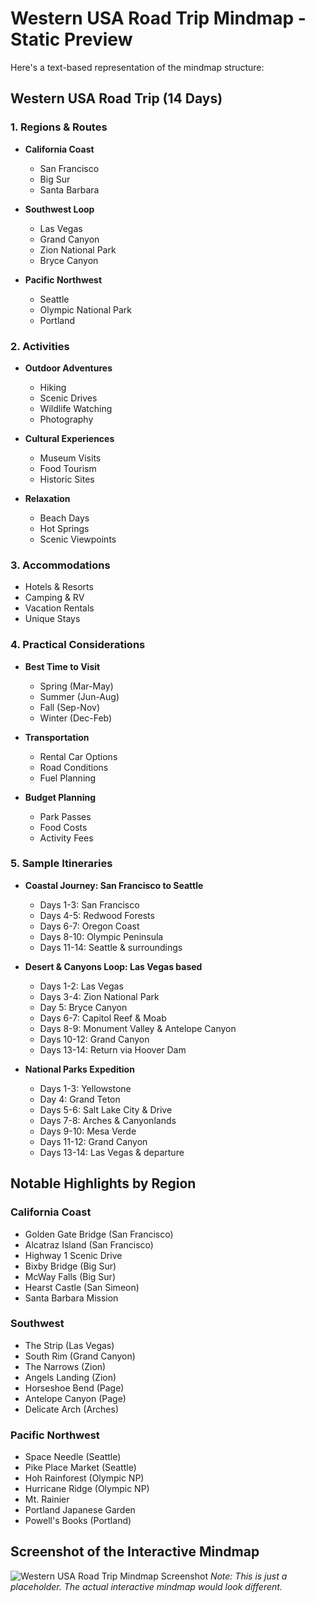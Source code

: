 # Western USA Road Trip Mindmap - Static Preview

Here's a text-based representation of the mindmap structure:

## Western USA Road Trip (14 Days)

### 1. Regions & Routes
   - **California Coast**
     - San Francisco
     - Big Sur
     - Santa Barbara
   
   - **Southwest Loop**
     - Las Vegas
     - Grand Canyon
     - Zion National Park
     - Bryce Canyon
   
   - **Pacific Northwest**
     - Seattle
     - Olympic National Park
     - Portland

### 2. Activities
   - **Outdoor Adventures**
     - Hiking
     - Scenic Drives
     - Wildlife Watching
     - Photography
   
   - **Cultural Experiences**
     - Museum Visits
     - Food Tourism
     - Historic Sites
   
   - **Relaxation**
     - Beach Days
     - Hot Springs
     - Scenic Viewpoints

### 3. Accommodations
   - Hotels & Resorts
   - Camping & RV
   - Vacation Rentals
   - Unique Stays

### 4. Practical Considerations
   - **Best Time to Visit**
     - Spring (Mar-May)
     - Summer (Jun-Aug)
     - Fall (Sep-Nov)
     - Winter (Dec-Feb)
   
   - **Transportation**
     - Rental Car Options
     - Road Conditions
     - Fuel Planning
   
   - **Budget Planning**
     - Park Passes
     - Food Costs
     - Activity Fees

### 5. Sample Itineraries
   - **Coastal Journey: San Francisco to Seattle**
     - Days 1-3: San Francisco
     - Days 4-5: Redwood Forests
     - Days 6-7: Oregon Coast
     - Days 8-10: Olympic Peninsula
     - Days 11-14: Seattle & surroundings
   
   - **Desert & Canyons Loop: Las Vegas based**
     - Days 1-2: Las Vegas
     - Days 3-4: Zion National Park
     - Day 5: Bryce Canyon
     - Days 6-7: Capitol Reef & Moab
     - Days 8-9: Monument Valley & Antelope Canyon
     - Days 10-12: Grand Canyon
     - Days 13-14: Return via Hoover Dam
   
   - **National Parks Expedition**
     - Days 1-3: Yellowstone
     - Day 4: Grand Teton
     - Days 5-6: Salt Lake City & Drive
     - Days 7-8: Arches & Canyonlands
     - Days 9-10: Mesa Verde
     - Days 11-12: Grand Canyon
     - Days 13-14: Las Vegas & departure

## Notable Highlights by Region

### California Coast
- Golden Gate Bridge (San Francisco)
- Alcatraz Island (San Francisco)
- Highway 1 Scenic Drive
- Bixby Bridge (Big Sur)
- McWay Falls (Big Sur)
- Hearst Castle (San Simeon)
- Santa Barbara Mission

### Southwest
- The Strip (Las Vegas)
- South Rim (Grand Canyon)
- The Narrows (Zion)
- Angels Landing (Zion)
- Horseshoe Bend (Page)
- Antelope Canyon (Page)
- Delicate Arch (Arches)

### Pacific Northwest
- Space Needle (Seattle)
- Pike Place Market (Seattle)
- Hoh Rainforest (Olympic NP)
- Hurricane Ridge (Olympic NP)
- Mt. Rainier
- Portland Japanese Garden
- Powell's Books (Portland)

## Screenshot of the Interactive Mindmap

![Western USA Road Trip Mindmap Screenshot](https://i.imgur.com/eiK7qnR.png)
*Note: This is just a placeholder. The actual interactive mindmap would look different.*